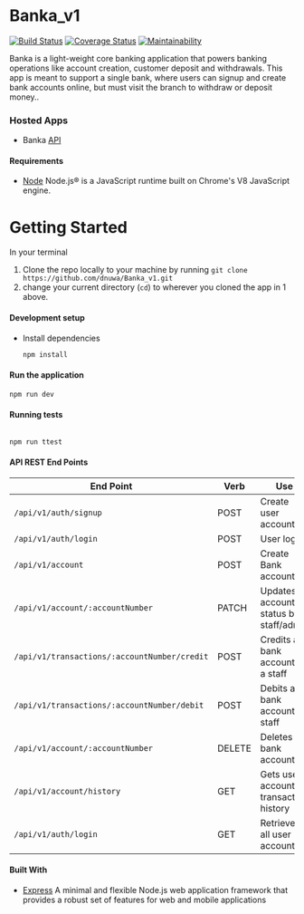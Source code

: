 # Banka_v1

[![Build Status](https://travis-ci.org/dnuwa/Banka_v1.svg?branch=develop)](https://travis-ci.org/dnuwa/Banka_v1)                [![Coverage Status](https://coveralls.io/repos/github/dnuwa/Banka_v1/badge.svg?branch=develop)](https://coveralls.io/github/dnuwa/Banka_v1?branch=develop)              [![Maintainability](https://api.codeclimate.com/v1/badges/7b4cbe7027d994341e7b/maintainability)](https://codeclimate.com/github/dnuwa/Banka_v1/maintainability)

Banka is a light-weight core banking application that powers banking operations like account
creation, customer deposit and withdrawals. This app is meant to support a single bank, where
users can signup and create bank accounts online, but must visit the branch to withdraw or
deposit money..

### Hosted Apps

- Banka [API](https://banka-ds.herokuapp.com/api/v1)

#### Requirements

- [Node](https://nodejs.org/en/) Node.js® is a JavaScript runtime built on Chrome's V8 JavaScript engine.

# Getting Started

In your terminal

1. Clone the repo locally to your machine by running `git clone https://github.com/dnuwa/Banka_v1.git`
2. change your current directory (`cd`) to wherever you cloned the app in 1 above.

#### Development setup

- Install dependencies
  ```bash
  npm install
  ```

#### Run the application

```bash
npm run dev
```

#### Running tests

```bash

npm run ttest

```

#### API REST End Points

| End Point                                    | Verb   | Use                                   |
| -------------------------------------------- | ------ | ------------------------------------- |
| `/api/v1/auth/signup`                        | POST   | Create user account                   |
| `/api/v1/auth/login`                         | POST   | User login                            |
| `/api/v1/account`                            | POST   | Create Bank account                   |
| `/api/v1/account/:accountNumber`              | PATCH  | Updates account status by staff/admin |
| `/api/v1/transactions/:accountNumber/credit` | POST   | Credits a bank account by a staff     |
| `/api/v1/transactions/:accountNumber/debit`  | POST   | Debits a bank account by staff        |
| `/api/v1/account/:accountNumber`              | DELETE | Deletes a bank account                |
| `/api/v1/account/history`                    | GET    | Gets user account transaction history |
| `/api/v1/auth/login`                         | GET    | Retrieves all user accounts           |

#### Built With

- [Express](https://expressjs.com/) A minimal and flexible Node.js web application framework that provides a robust set of features for web and mobile applications
